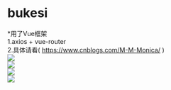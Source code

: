 # bukesi
*用了Vue框架<br>
1.axios + vue-router<br>
2.具体请看( https://www.cnblogs.com/M-M-Monica/ )<br>
![](https://github.com/M-M-Monica/V-monica.github.io/blob/master/pic/bukesi.gif)<br>
![](https://github.com/M-M-Monica/V-monica.github.io/blob/master/pic/bukesi.png)<br>
![](https://github.com/M-M-Monica/V-monica.github.io/blob/master/pic/cart.jpg)<br>
![](https://github.com/M-M-Monica/V-monica.github.io/blob/master/pic/detail.jpg)
